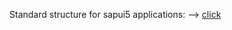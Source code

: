 Standard structure for sapui5 applications: --> [click](https://github.com/mmenezes12/sapui5-separate-comms-service)

